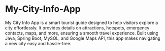 # My-City-Info-App
My City Info App is a smart tourist guide designed to help visitors explore a city effortlessly. It provides details on attractions, hotspots, emergency contacts, maps, and more, ensuring a smooth travel experience. Built using Java, Spring Boot, MySQL, and Google Maps API, this app makes navigating a new city easy and hassle-free.

